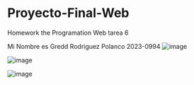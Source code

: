 # Proyecto-Final-Web
Homework the Programation Web tarea 6

Mi Nombre es Gredd Rodriguez Polanco 2023-0994
![image](https://github.com/user-attachments/assets/6cdbc98c-253e-4ef3-8574-910d20ae57ab)

![image](https://github.com/user-attachments/assets/32825058-2ba9-4190-81e5-fc726df90835)

![image](https://github.com/user-attachments/assets/350e7e15-2ac1-4cf5-b542-a1076bfdcea4)



